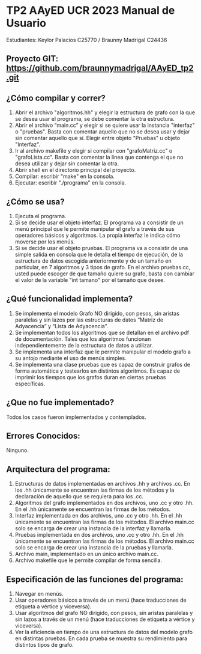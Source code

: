 # TP2  AAyED UCR 2023 Manual de Usuario

Estudiantes: Keylor Palacios C25770 / Braunny Madrigal C24436

## Proyecto GIT: https://github.com/braunnymadrigal/AAyED_tp2.git

## ¿Cómo compilar y correr?
1. Abrir el archivo "algoritmos.hh" y elegir la estructura de grafo con la que se desea usar el programa, se debe comentar la otra estructura.
2. Abrir el archivo “main.cc” y elegir si se quiere usar la instancia "interfaz" o "pruebas". Basta con comentar aquello que no se desea usar y dejar sin comentar aquello que sí. Elegir entre objeto "Pruebas" u objeto "Interfaz".
3. Ir al archivo makefile y elegir si compilar con "grafoMatriz.cc" o "grafoLista.cc". Basta con comentar la linea que contenga el que no desea utilizar y dejar sin comentar la otra.
4. Abrir shell en el directorio principal del proyecto.
5. Compilar: escribir "make" en la consola.
6. Ejecutar: escribir "./programa" en la consola.

## ¿Cómo se usa?
1. Ejecuta el programa.
2. Si se decide usar el objeto interfaz. El programa va a consistir de un menú principal que le permite manipular el grafo a través de sus operadores básicos y algoritmos. La propia interfaz le indica cómo moverse por los menús.
3. Si se decide usar el objeto pruebas. El programa va a consistir de una simple salida en consola que le detalla el tiempo de ejecución, de la estructura de datos escogida anteriormente y de un tamaño en particular, en 7 algoritmos y 3 tipos de grafo. En el archivo pruebas.cc, usted puede escoger de que tamaño quiere su grafo, basta con cambiar el valor de la variable "int tamano" por el tamaño que desee.

## ¿Qué funcionalidad implementa?
1. Se implementa el modelo Grafo NO dirigido, con pesos, sin aristas paralelas y sin lazos por las estructuras de datos “Matriz de Adyacencia” y “Lista de Adyacencia”.
2. Se implementan todos los algoritmos que se detallan en el archivo pdf de documentación. Tales que los algoritmos funcionan independientemente de la estructura de datos a utilizar.
3. Se implementa una interfaz que le permite manipular el modelo grafo a su antojo mediante el uso de menús simples. 
4. Se implementa una clase pruebas que es capaz de construir grafos de forma automática y testearlos en distintos algoritmos. Es capaz de imprimir los tiempos que los grafos duran en ciertas pruebas específicas.

## ¿Que no fue implementado? 
Todos los casos fueron implementados y contemplados.

## Errores Conocidos:
Ninguno.

## Arquitectura del programa: 
1. Estructuras de datos implementadas en archivos .hh y archivos .cc. En los .hh únicamente se encuentran las firmas de los métodos y la declaración de aquello que se requiera para los .cc.
2. Algoritmos del grafo implementados en dos archivos, uno .cc y otro .hh. En el .hh únicamente se encuentran las firmas de los métodos.
3. Interfaz implementada en dos archivos, uno .cc y otro .hh. En el .hh únicamente se encuentran las firmas de los métodos. El archivo main.cc solo se encarga de crear una instancia de la interfaz y llamarla. 
4. Pruebas implementada en dos archivos, uno .cc y otro .hh. En el .hh únicamente se encuentran las firmas de los métodos. El archivo main.cc solo se encarga de crear una instancia de la pruebas y llamarla. 
5. Archivo main, implementado en un único archivo main.cc.
6. Archivo makefile que le permite compilar de forma sencilla. 

## Especificación de las funciones del programa:
1. Navegar en menús.
2. Usar operadores básicos a través de un menú (hace traducciones de etiqueta a vértice y viceversa).
3. Usar algoritmos del grafo NO dirigido, con pesos, sin aristas paralelas y sin lazos a través de un menú (hace traducciones de etiqueta a vértice y viceversa).
4. Ver la eficiencia en tiempo de una estructura de datos del modelo grafo en distintas pruebas. En cada prueba se muestra su rendimiento para distintos tipos de grafo.
